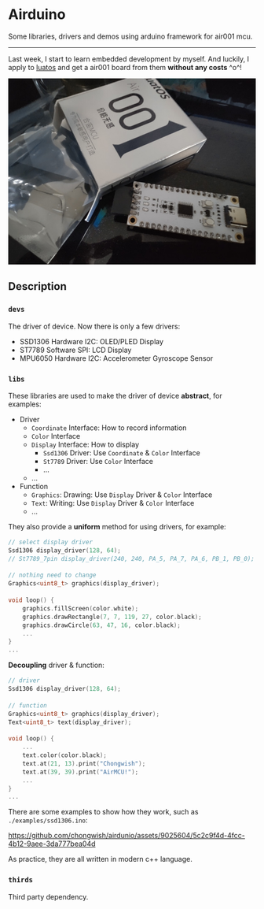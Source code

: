 # Airduino

Some libraries, drivers and demos using arduino framework for air001 mcu.

---

Last week, I start to learn embedded development by myself. And luckily, I apply to [luatos](https://wiki.luatos.com/chips/air001/board.html) and get a air001 board from them **without any costs** ^o^!

![Air001](./images/air001.jpg)

## Description

### `devs`

The driver of device. Now there is only a few drivers:

- SSD1306 Hardware I2C: OLED/PLED Display
- ST7789 Software SPI: LCD Display
- MPU6050 Hardware I2C: Accelerometer Gyroscope Sensor
   
### `libs`

These libraries are used to make the driver of device **abstract**, for examples:

- Driver
  - `Coordinate` Interface: How to record information
  - `Color` Interface
  - `Display` Interface: How to display
    - `Ssd1306` Driver: Use `Coordinate` & `Color` Interface
    - `St7789` Driver: Use `Color` Interface
    - ...
  - ...
- Function
  - `Graphics`: Drawing: Use `Display` Driver & `Color` Interface
  - `Text`: Writing: Use `Display` Driver & `Color` Interface 
  - ...

They also provide a **uniform** method for using drivers, for example:

```c++
// select display driver
Ssd1306 display_driver(128, 64);
// St7789_7pin display_driver(240, 240, PA_5, PA_7, PA_6, PB_1, PB_0);

// nothing need to change
Graphics<uint8_t> graphics(display_driver);

void loop() {
    graphics.fillScreen(color.white);
    graphics.drawRectangle(7, 7, 119, 27, color.black);
    graphics.drawCircle(63, 47, 16, color.black);
    ...
}
...
```

**Decoupling** driver & function:

```c++
// driver
Ssd1306 display_driver(128, 64);

// function
Graphics<uint8_t> graphics(display_driver);
Text<uint8_t> text(display_driver);

void loop() {
    ...
    text.color(color.black);
    text.at(21, 13).print("Chongwish");
    text.at(39, 39).print("AirMCU!");
    ...
}
...
```

There are some examples to show how they work, such as `./examples/ssd1306.ino`:

https://github.com/chongwish/airdunio/assets/9025604/5c2c9f4d-4fcc-4b12-9aee-3da777bea04d

As practice, they are all written in modern c++ language.

### `thirds`

Third party dependency.
